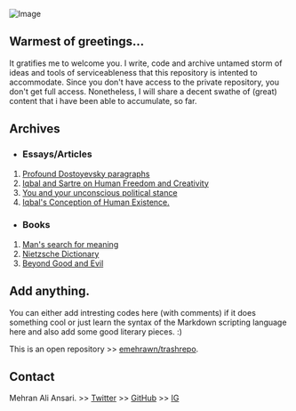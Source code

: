 ![Image](https://pbs.twimg.com/media/Ebk1S8FU4AA1IID?format=jpg&name=large)
## Warmest of greetings...
It gratifies me to welcome you. I write, code and archive untamed storm of ideas and tools of serviceableness that this repository is intented to accommodate. Since you don't have access to the private repository, you don't get full access. Nonetheless, I will share a decent swathe of (great) content that i have been able to accumulate, so far. 

## Archives
- ### Essays/Articles
1. [Profound Dostoyevsky paragraphs](https://github.com/emehrawn/emehrawn.github.io/blob/main/dostoyevsky.md)
2. [Iqbal and Sartre on Human Freedom and Creativity](https://github.com/emehrawn/emehrawn.github.io/blob/main/Iqbal%20and%20Sarte.md)
3. [You and your unconscious political stance](https://github.com/emehrawn/emehrawn.github.io/blob/main/01.%20You%20and%20your%20unconscious%20political%20stance..pdf)
4. [Iqbal's Conception of Human Existence.](https://github.com/emehrawn/emehrawn.github.io/blob/main/iqbalexistence.md)

- ### Books
1. [Man's search for meaning](https://github.com/emehrawn/emehrawn.github.io/blob/main/Man's%20Search%20For%20Meaning%20(%20PDFDrive.com%20).pdf)
2. [Nietzsche Dictionary](https://github.com/emehrawn/emehrawn.github.io/blob/main/The%20Nietzsche%20Dictionary.pdf)
3. [Beyond Good and Evil](https://github.com/emehrawn/emehrawn.github.io/blob/main/beyond-good-and-evil.pdf)

## Add anything.

You can either add intresting codes here (with comments) if it does something cool or just learn the syntax of the Markdown scripting language here and also add some good literary pieces. :)

This is an open repository >> [emehrawn/trashrepo](https://github.com/emehrawn/trashrepo). 

## Contact

Mehran Ali Ansari.  >> [Twitter](https://twitter.com/kladenstien9) >> [GitHub](https://github.com/emehrawn) >> [IG](https://instagram.com/alimehrawn)
